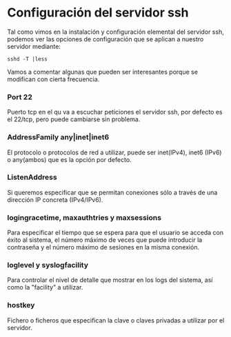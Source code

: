 # Configuración del servidor ssh

Tal como vimos en la instalación y configuración elemental del
servidor ssh, podemos ver las opciones de configuración que se aplican
a nuestro servidor mediante:

```
sshd -T |less
```

Vamos a comentar algunas que pueden ser interesantes porque se
modifican con cierta frecuencia.

### Port 22

Puerto tcp en el qu va a escuchar peticiones el servidor ssh, por
defecto es el 22/tcp, pero puede cambiarse sin problema.

### AddressFamily any|inet|inet6

El protocolo o protocolos de red a utilizar, puede ser inet(IPv4),
inet6 (IPv6) o any(ambos) que es la opción por defecto.

### ListenAddress

Si queremos especificar que se permitan conexiones sólo a través de
una dirección IP concreta (IPv4/IPv6).

### logingracetime, maxauthtries y maxsessions

Para especificar el tiempo que se espera para que el usuario se acceda
con éxito al sistema, el número máximo de veces que puede introducir
la contraseña y el número máximo de sesiones en la misma conexión.

### loglevel y syslogfacility

Para controlar el nivel de detalle que mostrar en los logs del
sistema, así como la "facility" a utilizar.

### hostkey

Fichero o ficheros que especifican la clave o claves privadas a
utilizar por el servidor.

